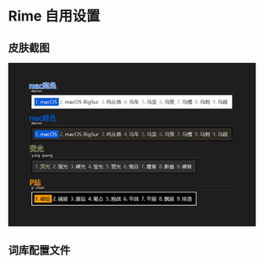# Rime 自用设置
## 皮肤截图
![GSyDz7sZP5nO3jY](https://github.com/li4li/rime_theme/blob/main/rime%E7%9A%AE%E8%82%A4%E9%85%8D%E8%89%B2%E6%96%B9%E6%A1%88.png)

## 词库配置文件


